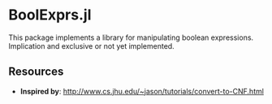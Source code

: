 BoolExprs.jl
=================

This package implements a library for manipulating boolean expressions. Implication and exclusive or not
yet implemented.

Resources
---------

-   **Inspired by**: http://www.cs.jhu.edu/~jason/tutorials/convert-to-CNF.html
